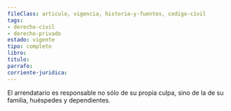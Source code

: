 ```yaml
---
fileClass: articulo, vigencia, historia-y-fuentes, codigo-civil
tags:
- derecho-civil
- derecho-privado
estado: vigente
tipo: completo
libro:
titulo:
parrafo:
corriente-juridica:
---
```

El arrendatario es responsable no sólo de su propia culpa, sino de la de su familia, huéspedes y dependientes.